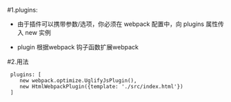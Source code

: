 #1.plugins: 

+ 由于插件可以携带参数/选项，你必须在 webpack 配置中，向 plugins 属性传入 new 实例

+ plugin 根据webpack 钩子函数扩展webpack

#2.用法

     plugins: [
        new webpack.optimize.UglifyJsPlugin(),
        new HtmlWebpackPlugin({template: './src/index.html'})
     ]
